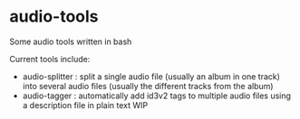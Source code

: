 # audio-tools
Some audio tools written in bash

Current tools include:
* audio-splitter : split a single audio file (usually an album in one track) into several audio files (usually the different tracks from the album)
* audio-tagger : automatically add id3v2 tags to multiple audio files using a description file in plain text
WIP
